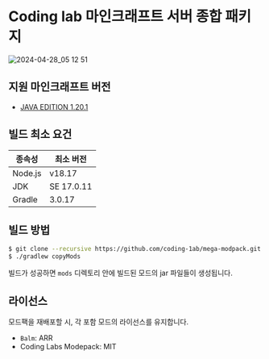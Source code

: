 # Coding lab 마인크래프트 서버 종합 패키지

![2024-04-28_05 12 51](https://github.com/coding-1ab/mega-modpack/assets/41675181/3e4805ab-c244-4408-9b8f-4d2c0f9af1f7)

## 지원 마인크래프트 버전

- [JAVA EDITION 1.20.1](https://www.minecraft.net/en-us/article/minecraft--java-edition-1-20-1)

## 빌드 최소 요건

| 종속성 | 최소 버전 |
| --- | --- |
| Node.js | v18.17 |
| JDK | SE 17.0.11 |
| Gradle | 3.0.17 |

## 빌드 방법

```sh
$ git clone --recursive https://github.com/coding-1ab/mega-modpack.git
$ ./gradlew copyMods
```

빌드가 성공하면 `mods` 디렉토리 안에 빌드된 모드의 jar 파일들이 생성됩니다.

## 라이선스

모드팩을 재배포할 시, 각 포함 모드의 라이선스를 유지합니다.

- `Balm`: ARR
- Coding Labs Modepack: MIT
